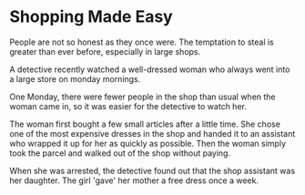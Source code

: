 # Shopping Made Easy

People are not so honest as they once were. The temptation to steal is greater than ever before, especially in large shops.

A detective recently watched a well-dressed woman who always went into a large store on monday mornings.

One Monday, there were fewer people in the shop than usual when the woman came in, so it was easier for the detective to watch her. 

The woman first bought a few small articles after a little time. She chose one of the most expensive dresses in the shop and handed it to an assistant who wrapped it up for her as quickly as possible. Then the woman simply took the parcel and walked out of the shop without paying.

When she was arrested, the detective found out that the shop assistant was her daughter. The girl 'gave' her mother a free dress once a week.
